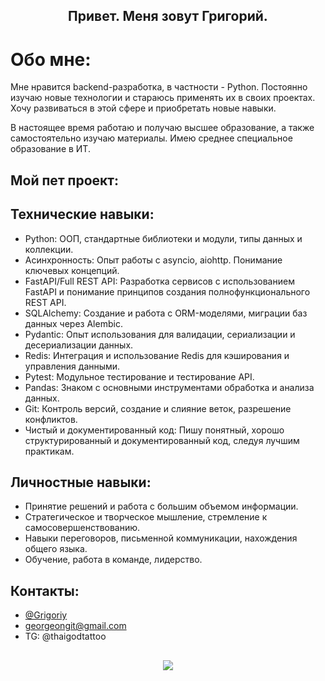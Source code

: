 <h2 align="center"> Привет. Меня зовут Григорий.</a> 

# Обо мне:
Мне нравится backend-разработка, в частности - Python. Постоянно изучаю новые технологии и стараюсь применять их в своих проектах. Хочу развиваться в этой сфере и приобретать новые навыки.

В настоящее время работаю и получаю высшее образование, а также самостоятельно изучаю материалы. Имею среднее специальное образование в ИТ.


## Мой пет проект:


## Технические навыки:
- Python: ООП, стандартные библиотеки и модули, типы данных и коллекции.
- Асинхронность: Опыт работы с asyncio, aiohttp. Понимание ключевых концепций.
- FastAPI/Full REST API: Разработка сервисов с использованием FastAPI и понимание принципов создания полнофункционального REST API.
- SQLAlchemy: Создание и работа с ORM-моделями, миграции баз данных через Alembic.
- Pydantic: Опыт использования для валидации, сериализации и десериализации данных.
- Redis: Интеграция и использование Redis для кэширования и управления данными.
- Pytest: Модульное тестирование и тестирование API.
- Pandas: Знаком с основными инструментами обработка и анализа данных.
- Git: Контроль версий, создание и слияние веток, разрешение конфликтов.
- Чистый и документированный код: Пишу понятный, хорошо структурированный и документированный код, следуя лучшим практикам.

## Личностные навыки:
- Принятие решений и работа с большим объемом информации.
- Стратегическое и творческое мышление, стремление к самосовершенствованию.
- Навыки переговоров, письменной коммуникации, нахождения общего языка.
- Обучение, работа в команде, лидерство.


## Контакты:
- [@Grigoriy](https://www.github.com/forgitaccaunt)
- georgeongit@gmail.com
- TG: @thaigodtattoo

<h2 align="center"> 
  
  ![](https://i.pinimg.com/564x/18/ea/ad/18eaad1123225e1e86eacec739ff5ecf.jpg)
  </a> 
